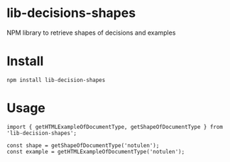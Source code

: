# lib-decisions-shapes
NPM library to retrieve shapes of decisions and examples

# Install

```
npm install lib-decision-shapes
```

# Usage

```
import { getHTMLExampleOfDocumentType, getShapeOfDocumentType } from 'lib-decision-shapes';

const shape = getShapeOfDocumentType('notulen');
const example = getHTMLExampleOfDocumentType('notulen');
```